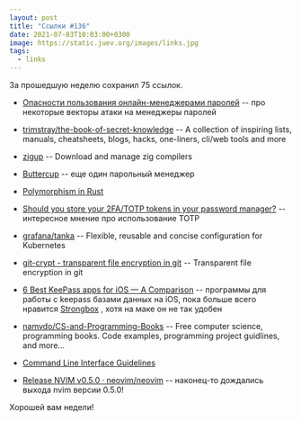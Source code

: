```yaml
---
layout: post
title: "Ссылки #136"
date: 2021-07-03T10:03:00+0300
image: https://static.juev.org/images/links.jpg
tags:
  - links
---
```

За прошедшую неделю сохранил 75 ссылок.

* [Опасности пользования онлайн-менеджерами паролей](https://habr.com/ru/company/vdsina/blog/564578/) -- про некоторые векторы атаки на менеджеры паролей

* [trimstray/the-book-of-secret-knowledge](https://github.com/trimstray/the-book-of-secret-knowledge) -- A collection of inspiring lists, manuals, cheatsheets, blogs, hacks, one-liners, cli/web tools and more

* [zigup](https://github.com/marler8997/zigup) -- Download and manage zig compilers

* [Buttercup](https://buttercup.pw/) -- еще один парольный менеджер

* [Polymorphism in Rust](https://oswalt.dev/2021/06/polymorphism-in-rust/)

* [Should you store your 2FA/TOTP tokens in your password manager?](https://jamesrcridland.medium.com/should-you-store-your-2fa-totp-tokens-in-your-password-manager-9798199b728) -- интересное мнение про использование TOTP

* [grafana/tanka](https://github.com/grafana/tanka) -- Flexible, reusable and concise configuration for Kubernetes

* [git-crypt - transparent file encryption in git](https://github.com/AGWA/git-crypt) -- Transparent file encryption in git

* [6 Best KeePass apps for iOS — A Comparison](https://keepassium.com/articles/keepass-apps-for-ios) -- программы для работы с keepass базами данных на iOS, пока больше всего нравится [Strongbox](https://strongboxsafe.com/) , хотя на маке он не так удобен

* [namvdo/CS-and-Programming-Books](https://github.com/namvdo/CS-and-Programming-Books) -- Free computer science, programming books. Code examples, programming project guidlines, and more...

* [Command Line Interface Guidelines](https://clig.dev/)

* [Release NVIM v0.5.0 · neovim/neovim](https://github.com/neovim/neovim/releases/tag/v0.5.0) -- наконец-то дождались выхода nvim версии 0.5.0!

Хорошей вам недели!

